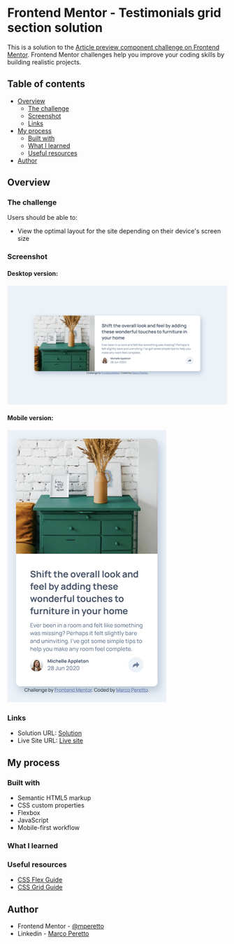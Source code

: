 # Frontend Mentor - Testimonials grid section solution

This is a solution to the [Article preview component challenge on Frontend Mentor](https://www.frontendmentor.io/challenges/article-preview-component-dYBN_pYFT). Frontend Mentor challenges help you improve your coding skills by building realistic projects. 

## Table of contents

- [Overview](#overview)
  - [The challenge](#the-challenge)
  - [Screenshot](#screenshot)
  - [Links](#links)
- [My process](#my-process)
  - [Built with](#built-with)
  - [What I learned](#what-i-learned)
  - [Useful resources](#useful-resources)
- [Author](#author)

## Overview

### The challenge

Users should be able to:

- View the optimal layout for the site depending on their device's screen size

### Screenshot

#### Desktop version:
![Desktop version](./design/screenshot-desktop.png)

#### Mobile version:
![Mobile version](./design/screenshot-mobile.png)

### Links

- Solution URL: [Solution](https://www.frontendmentor.io/solutions/responsive-article-with-sass-and-css-flexbox-r1X0fzYVz)
- Live Site URL: [Live site](https://article-preview-component-challenge.netlify.app/)

## My process

### Built with

- Semantic HTML5 markup
- CSS custom properties
- Flexbox
- JavaScript
- Mobile-first workflow

### What I learned


### Useful resources

- [CSS Flex Guide](https://css-tricks.com/snippets/css/a-guide-to-flexbox/)
- [CSS Grid Guide](https://css-tricks.com/snippets/css/complete-guide-grid/)

## Author

- Frontend Mentor - [@mperetto](https://www.frontendmentor.io/profile/mperetto)
- Linkedin - [Marco Peretto](https://www.linkedin.com/in/marco-peretto/)
